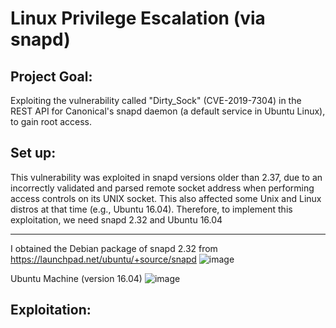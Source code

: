 # Linux Privilege Escalation (via snapd)
## Project Goal: 
Exploiting the vulnerability called "Dirty_Sock" (CVE-2019-7304) in the REST API for Canonical's snapd daemon (a default service in Ubuntu Linux), to gain root access.
## Set up:
This vulnerability was exploited in snapd versions older than 2.37, due to an incorrectly validated and parsed remote socket address when performing access controls on its UNIX socket. This also affected some Unix and Linux distros at that time (e.g., Ubuntu 16.04). Therefore, to implement this exploitation, we need snapd 2.32 and Ubuntu 16.04

---

I obtained the Debian package of snapd 2.32 from https://launchpad.net/ubuntu/+source/snapd
![image](https://github.com/user-attachments/assets/bd07e9ce-a0a4-406f-be80-47a3cf381f7c)

Ubuntu Machine (version 16.04)
![image](https://github.com/user-attachments/assets/9d15aa52-1ab7-4251-a3a1-446b3e48f07c)



## Exploitation:

